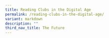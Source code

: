 ```yaml
---
title: Reading Clubs in the Digital Age
permalink: /reading-clubs-in-the-digital-age/
variant: markdown
description: ""
third_nav_title: The Future
---
```


